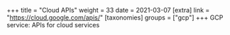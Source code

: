 +++
title = "Cloud APIs"
weight = 33
date = 2021-03-07
[extra]
link = "https://cloud.google.com/apis/"
[taxonomies]
groups = ["gcp"]
+++
GCP service: APIs for cloud services

